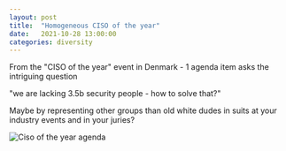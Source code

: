 ```yaml
---
layout: post
title:  "Homogeneous CISO of the year"
date:   2021-10-28 13:00:00
categories: diversity
---
```



From the "CISO of the year" event in Denmark - 1 agenda item asks the intriguing question 

  "we are lacking 3.5b security people - how to solve that?" 
  
Maybe by representing other groups than old white dudes in suits at your industry events and in your juries?

![Ciso of the year agenda](/images/ciso-of-the-year.jpg)
